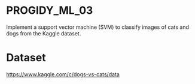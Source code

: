 # PROGIDY_ML_03
Implement a support vector machine (SVM) to classify images of cats and dogs from the Kaggle dataset.
# Dataset
https://www.kaggle.com/c/dogs-vs-cats/data

